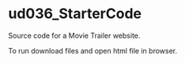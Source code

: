 # ud036_StarterCode
Source code for a Movie Trailer website.

To run download files and open html file in browser.
